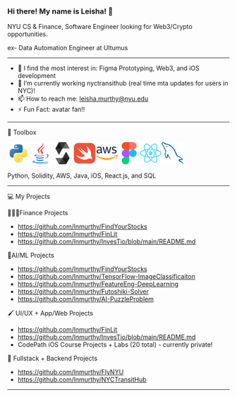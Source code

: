 ### Hi there! My name is Leisha! 👋 

NYU CS & Finance, Software Engineer looking for Web3/Crypto opportunities.  

ex- Data Automation Engineer at Ultumus 

---

  - 🌱 I find the most interest in: Figma Prototyping, Web3, and iOS development
  - 🔭 I’m currently working nyctransithub (real time mta updates for users in NYC)!
  - 📫 How to reach me: leisha.murthy@nyu.edu
  - ⚡ Fun Fact: avatar fan!!


<!--
**lnmurthy/lnmurthy** is a ✨ _special_ ✨ repository because its `README.md` (this file) appears on your GitHub profile.



Here are some ideas to get you started:

  - 🔭 I’m currently working on ...
  - 🌱 I’m currently learning ...
  - 👯 I’m looking to collaborate on ...
  - 🤔 I’m looking for help with ...
  - 💬 Ask me about ...
  - 📫 How to reach me: ...
  - 😄 Pronouns: ...
  - ⚡ Fun fact: ...
  -->
---
🧰 Toolbox

<img src= "https://github.com/devicons/devicon/blob/master/icons/python/python-original.svg" alt="pythonlogo" width = "50" height = "50"><img src= "https://github.com/devicons/devicon/blob/master/icons/java/java-original.svg" alt="javalogo" width = "50" height = "50"><img src= "https://github.com/devicons/devicon/blob/master/icons/solidity/solidity-original.svg" alt="soliditylogo" width = "50" height = "50"><img src= "https://github.com/devicons/devicon/blob/master/icons/swift/swift-original.svg" alt="swiftlogo" width = "50" height = "50"><img src= "https://github.com/devicons/devicon/blob/master/icons/amazonwebservices/amazonwebservices-original-wordmark.svg" alt="awslogo" width = "50" height = "50"><img src= "https://github.com/devicons/devicon/blob/master/icons/figma/figma-original.svg" alt="figmalogo" width = "50" height = "50"><img src= "https://github.com/devicons/devicon/blob/master/icons/react/react-original.svg" alt="figmalogo" width = "50" height = "50"><img src= "https://github.com/devicons/devicon/blob/master/icons/mysql/mysql-original.svg" alt="figmalogo" width = "50" height = "50">

Python, Solidity, AWS, Java, iOS, React.js, and SQL 

--- 

💻 My Projects  

🧑‍🤝‍🧑Finance Projects 
* https://github.com/lnmurthy/FindYourStocks
* https://github.com/lnmurthy/FinLit
* https://github.com/lnmurthy/InvesTio/blob/main/README.md

🧠AI/ML Projects 
* https://github.com/lnmurthy/FindYourStocks
* https://github.com/lnmurthy/TensorFlow-ImageClassificaiton
* https://github.com/lnmurthy/FeatureEng-DeepLearning
* https://github.com/lnmurthy/Futoshiki-Solver
* https://github.com/lnmurthy/AI-PuzzleProblem



🖌️ UI/UX + App/Web Projects 
* https://github.com/lnmurthy/FinLit
* https://github.com/lnmurthy/InvesTio/blob/main/README.md
* CodePath iOS Course Projects + Labs (20 total) - currently private! 



🥞 Fullstack + Backend Projects  
* https://github.com/lnmurthy/FlyNYU
* https://github.com/lnmurthy/NYCTransitHub


--- 
